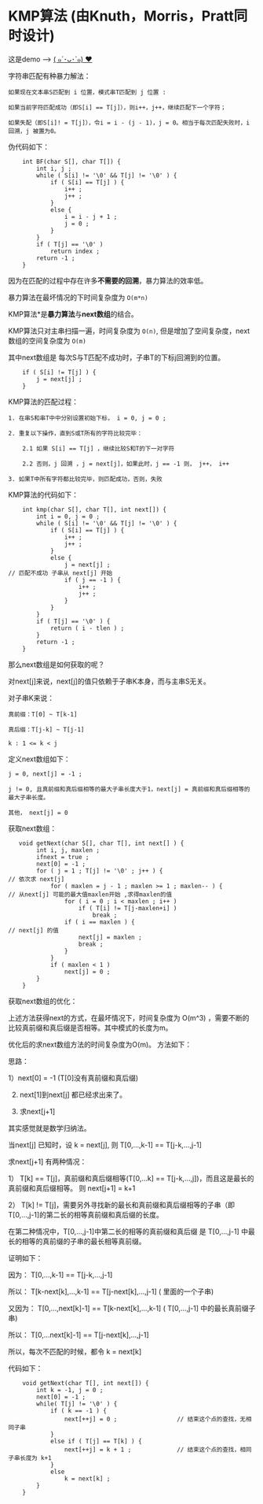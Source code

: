 # KMP算法 (由Knuth，Morris，Pratt同时设计)

这是demo --> [( ๑´･ᴗ･`๑) ❤](https://github.com/yuyilei/Algorithms/blob/master/C%2B%2B/KMP.cpp)

字符串匹配有种暴力解法： 

    如果现在文本串S匹配到 i 位置，模式串T匹配到 j 位置 : 

    如果当前字符匹配成功（即S[i] == T[j]），则i++，j++，继续匹配下一个字符；
    
    如果失配（即S[i]! = T[j]），令i = i - (j - 1)，j = 0。相当于每次匹配失败时，i 回溯，j 被置为0。

伪代码如下： 

```
    int BF(char S[], char T[]) {
        int i, j ; 
        while ( S[i] != '\0' && T[j] != '\0' ) {
            if ( S[i] == T[j] ) {
                i++ ; 
                j++ ; 
            } 
            else {
                i = i - j + 1 ; 
                j = 0 ; 
            }
        } 
        if ( T[j] == '\0' ) 
            return index ; 
        return -1 ; 
    }
```
  

因为在匹配的过程中存在许多**不需要的回溯**，暴力算法的效率低。 

暴力算法在最坏情况的下时间复杂度为 `O(m*n)` 

KMP算法*是**暴力算法**与**next数组**的结合。 

KMP算法只对主串扫描一遍，时间复杂度为 `O(n)`, 但是增加了空间复杂度，next数组的空间复杂度为 `O(m)`

其中next数组是 每次S与T匹配不成功时，子串T的下标j回溯到的位置。 

```
    if ( S[i] != T[j] ) {
        j = next[j] ;  
    }
```

KMP算法的匹配过程： 

    1. 在串S和串T中中分别设置初始下标， i = 0, j = 0 ;

    2. 重复以下操作，直到S或T所有的字符比较完毕：

        2.1 如果 S[i] == T[j] ，继续比较S和T的下一对字符

        2.2 否则，j 回溯 ，j = next[j]，如果此时，j == -1 则， j++， i++ 

    3. 如果T中所有字符都比较完毕，则匹配成功，否则，失败 

KMP算法的代码如下： 

```
    int kmp(char S[], char T[], int next[]) {
        int i = 0, j = 0 ;
        while ( S[i] != '\0' && T[j] != '\0' ) {
            if ( S[i] == T[j] ) {
                i++ ; 
                j++ ; 
            } 
            else {
                j = next[j] ;                                                    // 匹配不成功 子串从 next[j] 开始 
                if ( j == -1 ) {                                                  
                    i++ ; 
                    j++ ; 
                }
            }
        }
        if ( T[j] == '\0' ) {
            return ( i - tlen ) ; 
        }
        return -1 ; 
    }
```

那么next数组是如何获取的呢？

对next[j]来说，next[j]的值只依赖于子串K本身，而与主串S无关。

对子串K来说： 

    真前缀：T[0] ~ T[k-1] 

    真后缀：T[j-k] ~ T[j-1] 

    k : 1 <= k < j 

定义next数组如下： 

    j = 0, next[j] = -1 ;

    j != 0, 且真前缀和真后缀相等的最大子串长度大于1，next[j] = 真前缀和真后缀相等的最大子串长度。 

    其他， next[j] = 0 

获取next数组： 

```
   void getNext(char S[], char T[], int next[] ) {
        int i, j, maxlen ; 
        ifnext = true ; 
        next[0] = -1 ; 
        for ( j = 1 ; T[j] != '\0' ; j++ ) {                                     // 依次求 next[j]
            for ( maxlen = j - 1 ; maxlen >= 1 ; maxlen-- ) {                    // 从next[j] 可能的最大值maxlen开始 ,求得maxlen的值
                for ( i = 0 ; i < maxlen ; i++ ) 
                    if ( T[i] != T[j-maxlen+i] ) 
                        break ; 
                if ( i == maxlen ) {                                              // next[j] 的值                                      
                    next[j] = maxlen ; 
                    break ; 
                }
            }
            if ( maxlen < 1 )                                                     
                next[j] = 0 ; 
        }
    }
```

获取next数组的优化：

上述方法获得next的方式，在最坏情况下，时间复杂度为 O(m^3) ，需要不断的比较真前缀和真后缀是否相等。其中模式的长度为m。

优化后的求next数组方法的时间复杂度为O(m)。 方法如下：

思路： 

1）next[0] = -1  (T[0]没有真前缀和真后缀)

2) next[1]到next[j] 都已经求出来了。

3) 求next[j+1] 

其实感觉就是数学归纳法。 

当next[j] 已知时，设 k = next[j], 则 T[0,...,k-1] == T[j-k,...,j-1]  

求next[j+1] 有两种情况： 

1） T[k] == T[j]，真前缀和真后缀相等(T[0,...k] == T[j-k,...,j])，而且这是最长的真前缀和真后缀相等。 则 next[j+1] = k+1

2） T[k] != T[j]，需要另外寻找新的最长和真前缀和真后缀相等的子串（即T[0,...,j-1]的第二长的相等真前缀和真后缀的长度。 

在第二种情况中，T[0,...,j-1]中第二长的相等的真前缀和真后缀 是 T[0,...,j-1] 中最长的相等的真前缀的子串的最长相等真前缀。 

证明如下： 

因为： T[0,...,k-1] == T[j-k,...,j-1] 

所以： T[k-next[k],...,k-1] == T[j-next[k],...,j-1] ( 里面的一个子串)

又因为： T[0,...,next[k]-1] == T[k-next[k],...,k-1] ( T[0,...,j-1] 中的最长真前缀子串) 

所以：  T[0,...next[k]-1] == T[j-next[k],...,j-1] 

所以，每次不匹配的时候，都令  k = next[k] 

代码如下： 

```
    void getNext(char T[], int next[]) {
        int k = -1, j = 0 ; 
        next[0] = -1 ; 
        while( T[j] != '\0' ) {
            if ( k == -1 ) {
                next[++j] = 0 ;                 // 结束这个点的查找，无相同子串  
            }
            else if ( T[j] == T[k] ) {
                next[++j] = k + 1 ;             // 结束这个点的查找，相同子串长度为 k+1  
            } 
            else 
                k = next[k] ; 
        }
    }
```